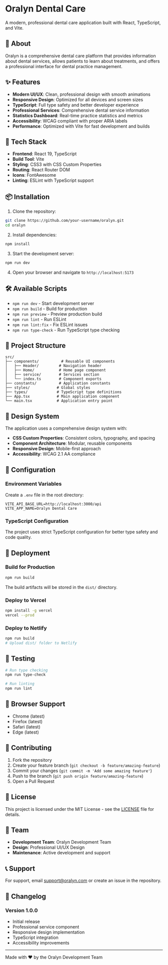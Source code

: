 # Oralyn Dental Care

A modern, professional dental care application built with React, TypeScript, and Vite.

## 🦷 About

Oralyn is a comprehensive dental care platform that provides information about dental services, allows patients to learn about treatments, and offers a professional interface for dental practice management.

## ✨ Features

- **Modern UI/UX**: Clean, professional design with smooth animations
- **Responsive Design**: Optimized for all devices and screen sizes
- **TypeScript**: Full type safety and better developer experience
- **Professional Services**: Comprehensive dental service information
- **Statistics Dashboard**: Real-time practice statistics and metrics
- **Accessibility**: WCAG compliant with proper ARIA labels
- **Performance**: Optimized with Vite for fast development and builds

## 🚀 Tech Stack

- **Frontend**: React 19, TypeScript
- **Build Tool**: Vite
- **Styling**: CSS3 with CSS Custom Properties
- **Routing**: React Router DOM
- **Icons**: FontAwesome
- **Linting**: ESLint with TypeScript support

## 📦 Installation

1. Clone the repository:
```bash
git clone https://github.com/your-username/oralyn.git
cd oralyn
```

2. Install dependencies:
```bash
npm install
```

3. Start the development server:
```bash
npm run dev
```

4. Open your browser and navigate to `http://localhost:5173`

## 🛠️ Available Scripts

- `npm run dev` - Start development server
- `npm run build` - Build for production
- `npm run preview` - Preview production build
- `npm run lint` - Run ESLint
- `npm run lint:fix` - Fix ESLint issues
- `npm run type-check` - Run TypeScript type checking

## 📁 Project Structure

```
src/
├── components/          # Reusable UI components
│   ├── Header/         # Navigation header
│   ├── Home/           # Home page component
│   ├── service/        # Services section
│   └── index.ts        # Component exports
├── constants/          # Application constants
├── styles/            # Global styles
├── types/             # TypeScript type definitions
├── App.tsx            # Main application component
└── main.tsx           # Application entry point
```

## 🎨 Design System

The application uses a comprehensive design system with:

- **CSS Custom Properties**: Consistent colors, typography, and spacing
- **Component Architecture**: Modular, reusable components
- **Responsive Design**: Mobile-first approach
- **Accessibility**: WCAG 2.1 AA compliance

## 🔧 Configuration

### Environment Variables

Create a `.env` file in the root directory:

```env
VITE_API_BASE_URL=http://localhost:3000/api
VITE_APP_NAME=Oralyn Dental Care
```

### TypeScript Configuration

The project uses strict TypeScript configuration for better type safety and code quality.

## 🚀 Deployment

### Build for Production

```bash
npm run build
```

The build artifacts will be stored in the `dist/` directory.

### Deploy to Vercel

```bash
npm install -g vercel
vercel --prod
```

### Deploy to Netlify

```bash
npm run build
# Upload dist/ folder to Netlify
```

## 🧪 Testing

```bash
# Run type checking
npm run type-check

# Run linting
npm run lint
```

## 📱 Browser Support

- Chrome (latest)
- Firefox (latest)
- Safari (latest)
- Edge (latest)

## 🤝 Contributing

1. Fork the repository
2. Create your feature branch (`git checkout -b feature/amazing-feature`)
3. Commit your changes (`git commit -m 'Add some amazing feature'`)
4. Push to the branch (`git push origin feature/amazing-feature`)
5. Open a Pull Request

## 📄 License

This project is licensed under the MIT License - see the [LICENSE](LICENSE) file for details.

## 👥 Team

- **Development Team**: Oralyn Development Team
- **Design**: Professional UI/UX Design
- **Maintenance**: Active development and support

## 📞 Support

For support, email support@oralyn.com or create an issue in the repository.

## 🔄 Changelog

### Version 1.0.0
- Initial release
- Professional service component
- Responsive design implementation
- TypeScript integration
- Accessibility improvements

---

Made with ❤️ by the Oralyn Development Team